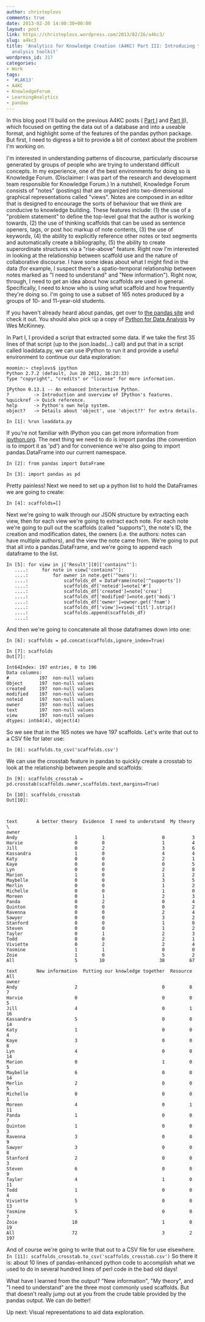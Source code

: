 ```yaml
---
author: christeplovs
comments: true
date: 2013-02-26 14:00:30+00:00
layout: post
link: https://christeplovs.wordpress.com/2013/02/26/a4kc3/
slug: a4kc3
title: 'Analytics for Knowledge Creation (A4KC) Part III: Introducing the pandas data
  analysis toolkit'
wordpress_id: 317
categories:
- Work
tags:
- '#LAK13'
- A4KC
- KnowledgeForum
- LearningAnalytics
- pandas
---
```


In this blog post I'll build on the previous A4KC posts ( [Part I](http://christeplovs.wordpress.com/2013/02/22/a4kc1/) and [Part II](http://christeplovs.wordpress.com/2013/02/24/a4kc2/)), which focused on getting the data out of a database and into a useable format, and highlight some of the features of the pandas python package. But first, I need to digress a bit to provide a bit of context about the problem I'm working on.  

I'm interested in understanding patterns of discourse, particularly discourse generated by groups of people who are trying to understand difficult concepts.  In my experience, one of the best environments for doing so is Knowledge Forum.  (Disclaimer: I was part of the research and development team responsible for Knowledge Forum.)  In a nutshell, Knowledge Forum consists of "notes" (postings) that are organized into two-dimensional graphical representations called "views".  Notes are composed in an editor that is designed to encourage the sorts of behaviour that we think are conducive to knowledge building.  These features include: (1) the use of a "problem statement" to define the top-level goal that the author is working towards, (2) the use of thinking scaffolds that can be used as sentence openers, tags, or post hoc markup of note contents, (3) the use of keywords, (4) the ability to explicitly reference other notes or text segments and automatically create a bibliography, (5) the ability to create superordinate structures via a "rise-above" feature.  Right now I'm interested in looking at the relationship between scaffold use and the nature of collaborative discourse. I have some ideas about what I might find in the data (for example, I suspect there's a spatio-temporal relationship between notes marked as "I need to understand" and "New information").  Right now, through, I need to get an idea about how scaffolds are used in general.  Specifically, I need to know who is using what scaffold and how frequently they're doing so.  I'm going to use a subset of 165 notes produced by a groups of 10- and 11-year-old students.  

If you haven't already heard about pandas, get over to [the pandas site](http://pandas.pydata.org/) and check it out. You should also pick up a copy of [Python for Data Analysis](http://shop.oreilly.com/product/0636920023784.do) by Wes McKinney.

In Part I, I provided a script that extracted some data.  If we take the first 35 lines of that script (up to the json.loads(...) call) and put that in a script called loaddata.py, we can use IPython to run it and provide a useful environment to continue our data exploration:

    
    
    moomin:~ cteplovs$ ipython
    Python 2.7.2 (default, Jun 20 2012, 16:23:33) 
    Type "copyright", "credits" or "license" for more information.
    
    IPython 0.13.1 -- An enhanced Interactive Python.
    ?         -> Introduction and overview of IPython's features.
    %quickref -> Quick reference.
    help      -> Python's own help system.
    object?   -> Details about 'object', use 'object??' for extra details.
    
    In [1]: %run loaddata.py
    



If you're not familiar with IPython you can get more information from [ipython.org](http://ipython.org).  The next thing we need to do is import pandas (the convention is to import it as 'pd') and for convenience we're also going to import pandas.DataFrame into our current namespace.


    
    
    In [2]: from pandas import DataFrame
    
    In [3]: import pandas as pd
    


Pretty painless!  Next we need to set up a python list to hold the DataFrames we are going to create:

    
    
    In [4]: scaffolds=[]
    


Next we're going to walk through our JSON structure by extracting each view, then for each view we're going to extract each note.  For each note we're going to pull out the scaffolds (called "supports"), the note's ID, the creation and modification dates, the owners (i.e. the authors:  notes can have multiple authors), and the view the note came from.  We're going to put that all into a pandas.DataFrame, and we're going to append each dataframe to the list.

    
    
    In [5]: for view in j['Result'][0]['contains^']:
       ....:     for note in view['contains^']:
       ....:         for owner in note.get('^owns'):
       ....:             scaffolds_df = DataFrame(note['^supports'])
       ....:             scaffolds_df['noteid']=note['#']
       ....:             scaffolds_df['created']=note['crea']
       ....:             scaffolds_df['modified']=note.get('modi')
       ....:             scaffolds_df['owner']=owner.get('fnam')
       ....:             scaffolds_df['view']=view['titl'].strip()
       ....:             scaffolds.append(scaffolds_df)
       ....:             
    


And then we're going to concatenate all those dataframes down into one:

    
    
    In [6]: scaffolds = pd.concat(scaffolds,ignore_index=True)
    
    In [7]: scaffolds
    Out[7]: 
    
    Int64Index: 197 entries, 0 to 196
    Data columns:
    #           197  non-null values
    Object      197  non-null values
    created     197  non-null values
    modified    197  non-null values
    noteid      197  non-null values
    owner       197  non-null values
    text        197  non-null values
    view        197  non-null values
    dtypes: int64(4), object(4)
    


So we see that in the 165 notes we have 197 scaffolds.  Let's write that out to a CSV file for later use:

    
    
    In [8]: scaffolds.to_csv('scaffolds.csv')
    


We can use the crosstab feature in pandas to quickly create a crosstab to look at the relationship between people and scaffolds:

    
    
    In [9]: scaffolds_crosstab = pd.crosstab(scaffolds.owner,scaffolds.text,margins=True)
    
    In [10]: scaffolds_crosstab
    Out[10]: 
    
    
    
    text       A better theory  Evidence  I need to understand  My theory  \
    owner                                                                   
    Andy                     1         1                     0          3   
    Harvie                   0         0                     1          4   
    Jill                     0         2                     3          6   
    Kassandra                1         0                     4          4   
    Katy                     0         0                     2          1   
    Kaye                     0         0                     0          5   
    Lyn                      0         0                     2          8   
    Marion                   1         0                     1          2   
    Maybelle                 0         0                     3          5   
    Merlin                   0         0                     1          2   
    Michelle                 0         0                     1          0   
    Moreen                   0         1                     2          3   
    Panda                    0         2                     0          4   
    Quinton                  0         0                     0          2   
    Ravenna                  0         0                     2          4   
    Sawyer                   0         0                     3          2   
    Stanford                 0         0                     1          0   
    Steven                   0         0                     1          2   
    Tayler                   0         1                     2          3   
    Todd                     0         0                     2          1   
    Viviette                 0         2                     2          4   
    Yasmine                  1         1                     0          0   
    Zoie                     1         0                     5          2   
    All                      5        10                    38         67   
    
    text       New information  Putting our knowledge together  Resource  All  
    owner                                                                      
    Andy                     2                               0         0    7  
    Harvie                   0                               0         0    5  
    Jill                     4                               0         1   16  
    Kassandra                5                               0         0   14  
    Katy                     1                               0         0    4  
    Kaye                     3                               0         0    8  
    Lyn                      4                               0         0   14  
    Marion                   0                               1         0    5  
    Maybelle                 6                               0         0   14  
    Merlin                   2                               0         0    5  
    Michelle                 0                               0         0    1  
    Moreen                   4                               0         1   11  
    Panda                    1                               0         0    7  
    Quinton                  1                               0         0    3  
    Ravenna                  3                               0         0    9  
    Sawyer                   3                               0         0    8  
    Stanford                 2                               0         0    3  
    Steven                   6                               0         0    9  
    Tayler                   4                               1         0   11  
    Todd                     1                               0         0    4  
    Viviette                 5                               0         0   13  
    Yasmine                  5                               0         0    7  
    Zoie                    10                               1         0   19  
    All                     72                               3         2  197  
    


And of course we're going to write that out to a CSV file for use elsewhere.
`
In [11]: scaffolds_crosstab.to_csv('scaffolds_crosstab.csv')
`
So there it is: about 10 lines of pandas-enhanced python code to accomplish what we used to do in several hundred lines of perl code in the bad old days!

What have I learned from the output?  "New information", "My theory", and "I need to understand" are the three most commonly used scaffolds.  But that doesn't really jump out at you from the crude table provided by the pandas output.  We can do better!

Up next: Visual representations to aid data exploration.
